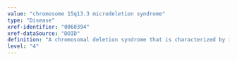 ```yaml
---
value: "chromosome 15q13.3 microdeletion syndrome"
type: "Disease"
xref-identifier: "0060394"
xref-dataSource: "DOID"
definition: "A chromosomal deletion syndrome that is characterized by intellectual dsability, developmental delay, autism spectrum disorder and seizure, has_material_basis_in autosomal dominant inheritance of partial deletion of the long arm of chromosome 15."
level: "4"
---
```

